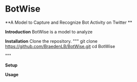 # BotWise
**A Model to Capture and Recognize Bot Activity on Twitter
**

**Introduction**
BotWise is a model to analyze

**Installation**
Clone the repository.
"""
git clone https://github.com/BraedenLB/BotWise.git
cd BotWise


"""




**Setup**

**Usage**
